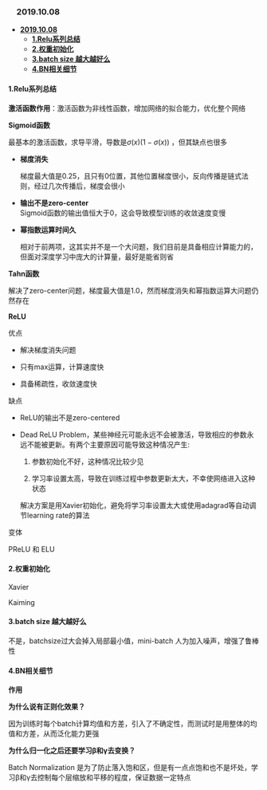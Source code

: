 ### 　**2019.10.08** 
- [**2019.10.08**](#20191008)
  - [**1.Relu系列总结**](#1Relu系列总结)
  - [**2.权重初始化**](#2权重初始化)
  - [**3.batch size 越大越好么**](#3batch-size-越大越好么)
  - [**4.BN相关细节**](#4BN相关细节)


####  **1.Relu系列总结**
**激活函数作用**：激活函数为非线性函数，增加网络的拟合能力，优化整个网络

**Sigmoid函数**

最基本的激活函数，求导平滑，导数是$\sigma(x)(1-\sigma(x))$ ，但其缺点也很多

- **梯度消失**       

  梯度最大值是0.25，且只有0位置，其他位置梯度很小，反向传播是链式法则，经过几次传播后，梯度会很小

- **输出不是zero-center**       
Sigmoid函数的输出值恒大于0，这会导致模型训练的收敛速度变慢

- **幂指数运算时间久**      

   相对于前两项，这其实并不是一个大问题，我们目前是具备相应计算能力的，但面对深度学习中庞大的计算量，最好是能省则省

**Tahn函数**

解决了zero-center问题，梯度最大值是1.0，然而梯度消失和幂指数运算大问题仍然存在



**ReLU**

优点

- 解决梯度消失问题

- 只有max运算，计算速度快

- 具备稀疏性，收敛速度快

缺点

- ReLU的输出不是zero-centered

- Dead ReLU Problem，某些神经元可能永远不会被激活，导致相应的参数永远不能被更新。有两个主要原因可能导致这种情况产生:

  1. 参数初始化不好，这种情况比较少见

  2.  学习率设置太高，导致在训练过程中参数更新太大，不幸使网络进入这种状态

  解决方案是用Xavier初始化，避免将学习率设置太大或使用adagrad等自动调节learning rate的算法
  

变体

PReLU 和 ELU

####  **2.权重初始化**  

Xavier 

Kaiming 




#### **3.batch size 越大越好么**  

不是，batchsize过大会掉入局部最小值，mini-batch 人为加入噪声，增强了鲁棒性

#### **4.BN相关细节**

**作用**

**为什么说有正则化效果？**

因为训练时每个batch计算均值和方差，引入了不确定性，而测试时是用整体的均值和方差，从而泛化能力更强 

**为什么归一化之后还要学习β和γ去变换？**   

Batch Normalization 是为了防止落入饱和区，但是有一点点饱和也不是坏处，学习β和γ去控制每个层缩放和平移的程度，保证数据一定特点



